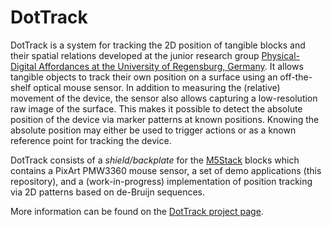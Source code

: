 # DotTrack

DotTrack is a system for tracking the 2D position of tangible blocks and their spatial relations developed at the junior research group [Physical-Digital Affordances at the University of Regensburg, Germany](https://hci.ur.de/). 
It allows tangible objects to track their own position on a surface using an off-the-shelf optical mouse sensor.
In addition to measuring the (relative) movement of the device, the sensor also allows capturing a low-resolution raw image of the surface. 
This makes it possible to detect the absolute position of the device via marker patterns at known positions.
Knowing the absolute position may either be used to trigger actions or as a known reference point for tracking the device.

DotTrack consists of a *shield/backplate* for the [M5Stack](http://www.m5stack.com/) blocks which contains a PixArt PMW3360 mouse sensor, a set of demo applications (this repository), and a (work-in-progress) implementation of position tracking via 2D patterns based on de-Bruijn sequences.

More information can be found on the [DotTrack project page](https://hci.ur.de/projects/dottrack).
